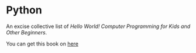# Python
An excise collective list of *Hello World! Computer Programming for Kids and Other Beginners*.

You can get this book on [here](https://www.manning.com/books/hello-world-third-edition)
